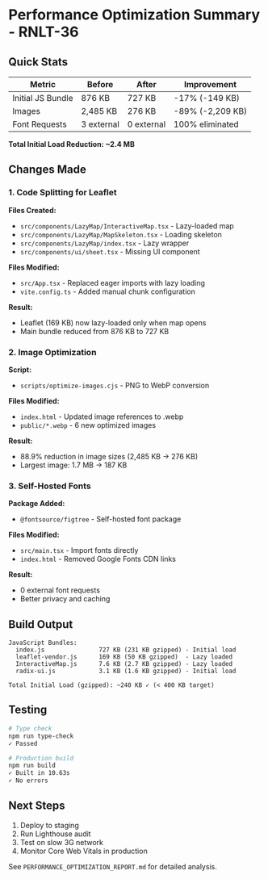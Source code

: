 # Performance Optimization Summary - RNLT-36

## Quick Stats

| Metric | Before | After | Improvement |
|--------|--------|-------|-------------|
| Initial JS Bundle | 876 KB | 727 KB | -17% (-149 KB) |
| Images | 2,485 KB | 276 KB | -89% (-2,209 KB) |
| Font Requests | 3 external | 0 external | 100% eliminated |

**Total Initial Load Reduction: ~2.4 MB**

## Changes Made

### 1. Code Splitting for Leaflet
**Files Created:**
- `src/components/LazyMap/InteractiveMap.tsx` - Lazy-loaded map
- `src/components/LazyMap/MapSkeleton.tsx` - Loading skeleton
- `src/components/LazyMap/index.tsx` - Lazy wrapper
- `src/components/ui/sheet.tsx` - Missing UI component

**Files Modified:**
- `src/App.tsx` - Replaced eager imports with lazy loading
- `vite.config.ts` - Added manual chunk configuration

**Result:**
- Leaflet (169 KB) now lazy-loaded only when map opens
- Main bundle reduced from 876 KB to 727 KB

### 2. Image Optimization
**Script:**
- `scripts/optimize-images.cjs` - PNG to WebP conversion

**Files Modified:**
- `index.html` - Updated image references to .webp
- `public/*.webp` - 6 new optimized images

**Result:**
- 88.9% reduction in image sizes (2,485 KB → 276 KB)
- Largest image: 1.7 MB → 187 KB

### 3. Self-Hosted Fonts
**Package Added:**
- `@fontsource/figtree` - Self-hosted font package

**Files Modified:**
- `src/main.tsx` - Import fonts directly
- `index.html` - Removed Google Fonts CDN links

**Result:**
- 0 external font requests
- Better privacy and caching

## Build Output

```
JavaScript Bundles:
  index.js               727 KB (231 KB gzipped) - Initial load
  leaflet-vendor.js      169 KB (50 KB gzipped)  - Lazy loaded
  InteractiveMap.js      7.6 KB (2.7 KB gzipped) - Lazy loaded
  radix-ui.js            3.1 KB (1.6 KB gzipped) - Initial load

Total Initial Load (gzipped): ~240 KB ✓ (< 400 KB target)
```

## Testing

```bash
# Type check
npm run type-check
✓ Passed

# Production build
npm run build
✓ Built in 10.63s
✓ No errors
```

## Next Steps

1. Deploy to staging
2. Run Lighthouse audit
3. Test on slow 3G network
4. Monitor Core Web Vitals in production

See `PERFORMANCE_OPTIMIZATION_REPORT.md` for detailed analysis.
